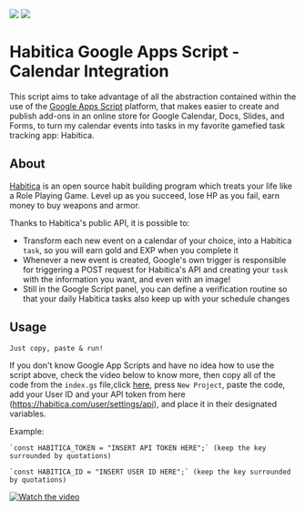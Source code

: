 <p align="">
    <a alt="Node">
        <img src="https://img.shields.io/badge/Google%20App%20Scripts-v2019-yellow.svg" />
    </a>
    <a alt="React">
        <img src="https://img.shields.io/badge/Habitica%20API-v3-purple.svg" />
    </a>
</p>

# Habitica Google Apps Script - Calendar Integration 

This script aims to take advantage of all the abstraction contained within the use of the [Google Apps Script](https://developers.google.com/apps-script) platform, that makes easier to create and publish add-ons in an online store for Google Calendar, Docs, Slides, and Forms, to turn my calendar events into tasks in my favorite gamefied task tracking app: Habitica.

## About

[Habitica](https://habitica.com) is an open source habit building program which treats your life like a Role Playing Game. Level up as you succeed, lose HP as you fail, earn money to buy weapons and armor.

Thanks to Habitica's public API, it is possible to:

- Transform each new event on a calendar of your choice, into a Habitica `task`, so you will earn gold and EXP when you complete it
- Whenever a new event is created, Google's own trigger is responsible for triggering a POST request for Habitica's API and creating your `task` with the information you want, and even with an image!
- Still in the Google Script panel, you can define a verification routine so that your daily Habitica tasks also keep up with your schedule changes

## Usage
```
Just copy, paste & run!
```

If you don't know Google App Scripts and have no idea how to use the script above, check the video below to know more, then copy all of the code from the `index.gs` file,click [here](https://script.google.com/home), press `New Project`, paste the code, add your User ID and your API token from here (https://habitica.com/user/settings/api), and place it in their designated variables.

Example:

    `const HABITICA_TOKEN = "INSERT API TOKEN HERE";` (keep the key surrounded by quotations)
    
    `const HABITICA_ID = "INSERT USER ID HERE";` (keep the key surrounded by quotations)

[![Watch the video](https://www.google.com/script/start/as-playvid.png)](https://www.youtube.com/watch?v=JJgmU_JUsug)
    


